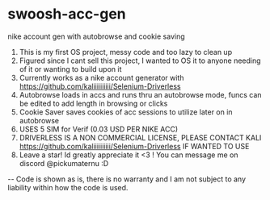 # swoosh-acc-gen
nike account gen with autobrowse and cookie saving


1. This is my first OS project, messy code and too lazy to clean up
2. Figured since I cant sell this project, I wanted to OS it to anyone needing of it or wanting to build upon it
3. Currently works as a nike account generator with https://github.com/kaliiiiiiiiii/Selenium-Driverless
4. Autobrowse loads in accs and runs thru an autobrowse mode, funcs can be edited to add length in browsing or clicks
5. Cookie Saver saves cookies of acc sessions to utilize later on in autobrowse
6. USES 5 SIM for Verif (0.03 USD PER NIKE ACC)
7. DRIVERLESS IS A NON COMMERCIAL LICENSE, PLEASE CONTACT KALI https://github.com/kaliiiiiiiiii/Selenium-Driverless IF WANTED TO USE
8. Leave a star! Id greatly appreciate it <3 ! You can message me on discord @pickumaternu :D


-- Code is shown as is, there is no warranty and I am not subject to any liability within how the code is used. 
